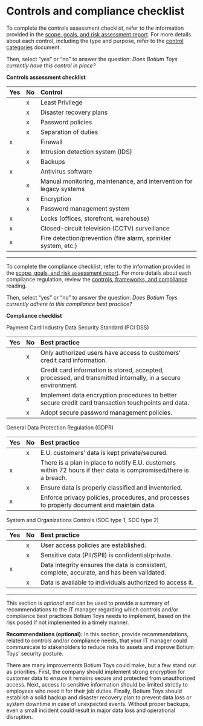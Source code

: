 # Controls and compliance checklist

To complete the controls assessment checklist, refer to the information provided in the [scope, goals, and risk assessment report](https://docs.google.com/document/d/1s2u_RuhRAI40JSh-eZHvaFsV1ZMxcNSWXifHDTOsgFc/template/preview#heading=h.evidx83t54sc). For more details about each control, including the type and purpose, refer to the [control categories](https://docs.google.com/document/d/1btezuy_bMKWoK8pd97ZuzdWB9y6au_zfkrpkfVf8ktI/template/preview) document.

Then, select “yes” or “no” to answer the question: *Does Botium Toys currently have this control in place?* 

**Controls assessment checklist**

|   Yes |     No | Control |
| ----- | ----- | :---- |
|  | x| Least Privilege |
|  | x| Disaster recovery plans |
|  | x| Password policies |
|  | x| Separation of duties |
| x|  | Firewall |
|  | x| Intrusion detection system (IDS) |
|  | x| Backups |
| x|  | Antivirus software |
|  | x| Manual monitoring, maintenance, and intervention for legacy systems |
|  | x| Encryption |
|  | x| Password management system |
| x|  | Locks (offices, storefront, warehouse) |
| x|  | Closed-circuit television (CCTV) surveillance |
| x|  | Fire detection/prevention (fire alarm, sprinkler system, etc.) |

---

To complete the compliance checklist, refer to the information provided in the [scope, goals, and risk assessment report](https://docs.google.com/document/d/1s2u_RuhRAI40JSh-eZHvaFsV1ZMxcNSWXifHDTOsgFc/template/preview). For more details about each compliance regulation, review the [controls, frameworks, and compliance](https://www.coursera.org/learn/foundations-of-cybersecurity/supplement/xu4pr/controls-frameworks-and-compliance) reading.

Then, select “yes” or “no” to answer the question: *Does Botium Toys currently adhere to this compliance best practice?*

**Compliance checklist**

Payment Card Industry Data Security Standard (PCI DSS)

| Yes |     No | Best practice |
| ----- | ----- | :---- |
|  | x| Only authorized users have access to customers’ credit card information.  |
|  | x| Credit card information is stored, accepted, processed, and transmitted internally, in a secure environment. |
|  | x| Implement data encryption procedures to better secure credit card transaction touchpoints and data.  |
|  | x| Adopt secure password management policies. |

General Data Protection Regulation (GDPR)

| Yes |     No | Best practice |
| ----- | ----- | :---- |
|  | x| E.U. customers’ data is kept private/secured. |
| x|  | There is a plan in place to notify E.U. customers within 72 hours if their data is compromised/there is a breach. |
|  | x| Ensure data is properly classified and inventoried. |
| x|  | Enforce privacy policies, procedures, and processes to properly document and maintain data. |

System and Organizations Controls (SOC type 1, SOC type 2\) 

| Yes |     No | Best practice |
| ----- | ----- | :---- |
|  | x| User access policies are established. |
|  | x| Sensitive data (PII/SPII) is confidential/private. |
| x|  | Data integrity ensures the data is consistent, complete, accurate, and has been validated. |
|  | x| Data is available to individuals authorized to access it. |

---

This section is *optional* and can be used to provide a summary of recommendations to the IT manager regarding which controls and/or compliance best practices Botium Toys needs to implement, based on the risk posed if not implemented in a timely manner.

**Recommendations (optional):** In this section, provide recommendations, related to controls and/or compliance needs, that your IT manager could communicate to stakeholders to reduce risks to assets and improve Botium Toys’ security posture.

There are many improvements Botium Toys could make, but a few stand out as priorities. First, the company should implement strong encryption for customer data to ensure it remains secure and protected from unauthorized access. Next, access to sensitive information should be limited strictly to employees who need it for their job duties. Finally, Botium Toys should establish a solid backup and disaster recovery plan to prevent data loss or system downtime in case of unexpected events. Without proper backups, even a small incident could result in major data loss and operational disruption.

